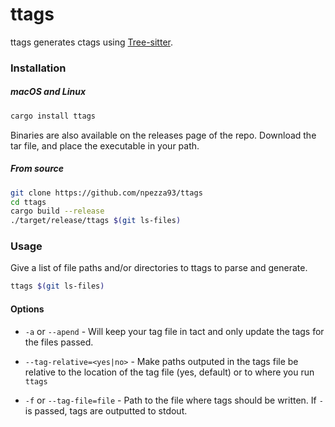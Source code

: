# ttags

ttags generates ctags using [Tree-sitter](https://github.com/tree-sitter/tree-sitter).

### Installation

##### macOS and Linux

```bash
cargo install ttags
```

Binaries are also available on the releases page of the repo.
Download the tar file, and place the executable in your path.

##### From source
```bash
git clone https://github.com/npezza93/ttags
cd ttags
cargo build --release
./target/release/ttags $(git ls-files)
```

### Usage

Give a list of file paths and/or directories to ttags to parse and generate.

```bash
ttags $(git ls-files)
```

#### Options

- `-a` or `--apend` - Will keep your tag file in tact and only update the tags
  for the files passed.

- `--tag-relative=<yes|no>` - Make paths outputed in the tags file be relative to the
  location of the tag file (yes, default) or to where you run `ttags`

- `-f` or `--tag-file=file` - Path to the file where tags should be written. If
  `-` is passed, tags are outputted to stdout.
